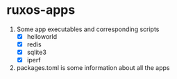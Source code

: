 # ruxos-apps
1. Some app executables and corresponding scripts
    * [x] helloworld
    * [x] redis
    * [x] sqlite3
    * [x] iperf
2. packages.toml is some information about all the apps
